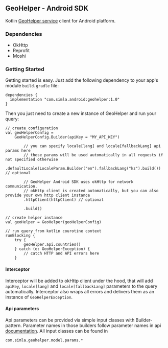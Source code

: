 ## GeoHelper - Android SDK

Kotlin [GeoHelper service](http://geohelper.info/) client for Android platform.

### Dependencies

* OkHttp
* Reprofit
* Moshi

### Getting Started

Getting started is easy. Just add the following dependency to your app's module `build.gradle` file:

```
dependencies {
  implementation "com.simla.android:geohelper:1.0"
}
```

Then you just need to create a new instance of GeoHelper and run your query:

```
// create configuration
val geoHelperConfig =
    GeoHelperConfig.Builder(apiKey = "MY_API_KEY")

        // you can specify locale[lang] and locale[fallbackLang] api params here
        // these params will be used automatically in all requests if not specified otherwise
        .defaultLocale(LocaleParam.Builder("en").fallbackLang("kz").build()) // optional

        // GeoHelper Android SDK uses okHttp for network communication.
        // okHttp client is created automatically, but you can also provide your own http client instance
        .httpClient(httpClient) // optional

        .build()

// create helper instance
val geoHelper = GeoHelper(geoHelperConfig)

// run query from kotlin courotine context
runBlocking {
    try {
        geoHelper.api.countries()
    } catch (e: GeoHelperException) {
        // catch HTTP and API errors here
    }

```

#### Interceptor

Interceptor will be added to okHttp client under the hood, that will add `apiKey`, `locale[lang]` and `locale[fallbackLang]` parameters to the query automatically. Interceptor also wraps all errors and delivers them as an instance of `GeoHelperException`.

#### Api parameters

Api parameters can be provided via simple input classes with Builder-pattern. Parameter names in those builders follow parameter names in api [documentation](http://geohelper.info/ru/doc/api/). All input classes can be found in

```
com.simla.geohelper.model.params.*
```
